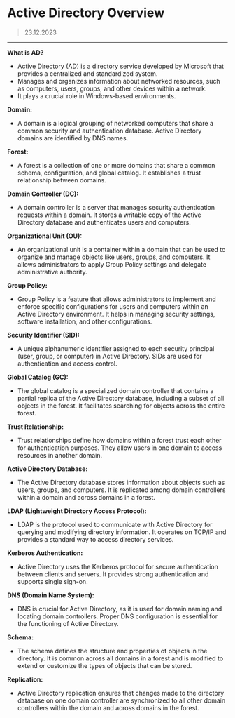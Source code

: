 # Active Directory Overview
> 23.12.2023
---

**What is AD?**
- Active Directory (AD) is a directory service developed by Microsoft that provides a centralized and standardized system.
- Manages and organizes information about networked resources, such as computers, users, groups, and other devices within a network. 
- It plays a crucial role in Windows-based environments.  

**Domain:**
   - A domain is a logical grouping of networked computers that share a common security and authentication database. Active Directory domains are identified by DNS names.

**Forest:**
- A forest is a collection of one or more domains that share a common schema, configuration, and global catalog. It establishes a trust relationship between domains.

**Domain Controller (DC):**
- A domain controller is a server that manages security authentication requests within a domain. It stores a writable copy of the Active Directory database and authenticates users and computers.

**Organizational Unit (OU):**
- An organizational unit is a container within a domain that can be used to organize and manage objects like users, groups, and computers. It allows administrators to apply Group Policy settings and delegate administrative authority.

**Group Policy:**
- Group Policy is a feature that allows administrators to implement and enforce specific configurations for users and computers within an Active Directory environment. It helps in managing security settings, software installation, and other configurations.

**Security Identifier (SID):**
- A unique alphanumeric identifier assigned to each security principal (user, group, or computer) in Active Directory. SIDs are used for authentication and access control.

**Global Catalog (GC):**
- The global catalog is a specialized domain controller that contains a partial replica of the Active Directory database, including a subset of all objects in the forest. It facilitates searching for objects across the entire forest.

**Trust Relationship:**
- Trust relationships define how domains within a forest trust each other for authentication purposes. They allow users in one domain to access resources in another domain.

**Active Directory Database:**
- The Active Directory database stores information about objects such as users, groups, and computers. It is replicated among domain controllers within a domain and across domains in a forest.

**LDAP (Lightweight Directory Access Protocol):**
- LDAP is the protocol used to communicate with Active Directory for querying and modifying directory information. It operates on TCP/IP and provides a standard way to access directory services.

**Kerberos Authentication:**
- Active Directory uses the Kerberos protocol for secure authentication between clients and servers. It provides strong authentication and supports single sign-on.

**DNS (Domain Name System):**
- DNS is crucial for Active Directory, as it is used for domain naming and locating domain controllers. Proper DNS configuration is essential for the functioning of Active Directory.

**Schema:**
- The schema defines the structure and properties of objects in the directory. It is common across all domains in a forest and is modified to extend or customize the types of objects that can be stored.

**Replication:**
- Active Directory replication ensures that changes made to the directory database on one domain controller are synchronized to all other domain controllers within the domain and across domains in the forest.